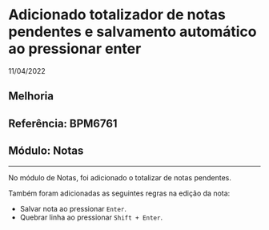 # Adicionado totalizador de notas pendentes e salvamento automático ao pressionar enter
11/04/2022
## Melhoria
## Referência: BPM6761
## Módulo: Notas
***

No módulo de Notas, foi adicionado o totalizar de notas pendentes.

Também foram adicionadas as seguintes regras na edição da nota:

* Salvar nota ao pressionar `Enter`.
* Quebrar linha ao pressionar `Shift + Enter`.
